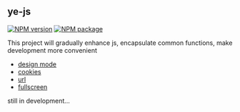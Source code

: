 ## ye-js

[![NPM version](https://img.shields.io/npm/v/ye-js.svg)](https://www.npmjs.com/package/ye-js)
[![NPM package](https://img.shields.io/npm/dy/ye-js.svg)](https://www.npmjs.com/package/ye-js)

This project will gradually enhance js, encapsulate common functions, make development more convenient

+ [design mode](./docs/designMode.md)
+ [cookies](./docs/cookies.md)
+ [url](./docs/url.md)
+ [fullscreen](./docs/fullscreen.md)

still in development...